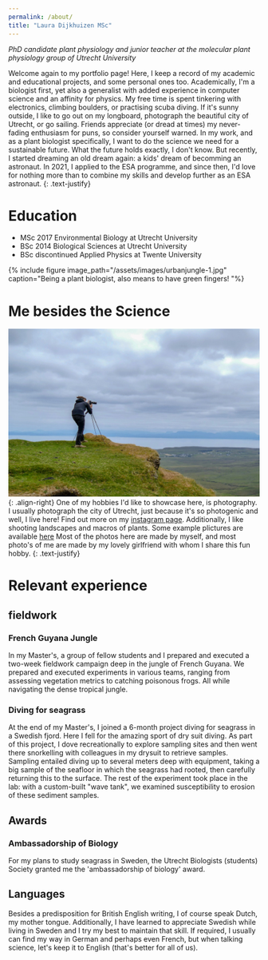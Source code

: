 ```yaml
---
permalink: /about/
title: "Laura Dijkhuizen MSc"
---
```

_PhD candidate plant physiology and junior teacher at the molecular plant physiology group of Utrecht University_


Welcome again to my portfolio page! 
Here, I keep a record of my academic and educational projects, and some personal ones too. 
Academically, I'm a biologist first, yet also a generalist with added experience in computer science and an affinity for physics. 
My free time is spent tinkering with electronics, climbing boulders, or practising scuba diving. 
If it's sunny outside, I like to go out on my longboard, photograph the beautiful city of Utrecht, or go sailing.
Friends appreciate (or dread at times) my never-fading enthusiasm for puns, so consider yourself warned. 
In my work, and as a plant biologist specifically, I want to do the science we need for a sustainable future. 
What the future holds exactly, I don't know. 
But recently, I started dreaming an old dream again: a kids' dream of becomming an astronaut. 
In 2021, I applied to the ESA programme, and since then, I'd love for nothing more than to combine my skills and develop further as an ESA astronaut. 
{: .text-justify}


# Education
 * MSc 2017 Environmental Biology at Utrecht University
 * BSc 2014 Biological Sciences at Utrecht University
 * BSc discontinued Applied Physics at Twente University

{% include figure image_path="/assets/images/urbanjungle-1.jpg" caption="Being a plant biologist, also means to have green fingers! "%}

# Me besides the Science
![](/assets/images/schotland_camera.jpg){: .align-right}
One of my hobbies I'd like to showcase here, is photography.
I usually photograph the city of Utrecht, just because it's so photogenic and well, I live here! 
Find out more on my [instagram page](https://instagram.com/laura_in_utrecht). 
Additionally, I like shooting landscapes and macros of plants. 
Some example plictures are available [here](/photograph)
Most of the photos here are made by myself, and most photo's of me are made by my lovely girlfriend with whom I share this fun hobby.
{: .text-justify}


# Relevant experience

## fieldwork

### French Guyana Jungle
In my Master's, a group of fellow students and I prepared and executed a two-week fieldwork campaign deep in the jungle of French Guyana. 
We prepared and executed experiments in various teams, ranging from assessing vegetation metrics to catching poisonous frogs. 
All while navigating the dense tropical jungle.

### Diving for seagrass
At the end of my Master's, I joined a 6-month project diving for seagrass in a Swedish fjord. 
Here I fell for the amazing sport of dry suit diving. 
As part of this project, I dove recreationally to explore sampling sites and then went there snorkelling with colleagues in my drysuit to retrieve samples. 
Sampling entailed diving up to several meters deep with equipment, taking a big sample of the seafloor in which the seagrass had rooted, then carefully returning this to the surface. The rest of the experiment took place in the lab: with a custom-built "wave tank", we examined susceptibility to erosion of these sediment samples.

## Awards
### Ambassadorship of Biology
For my plans to study seagrass in Sweden, the Utrecht Biologists (students) Society granted me the 'ambassadorship of biology' award.

## Languages
Besides a predisposition for British English writing, I of course speak Dutch, my mother tongue. 
Additionally, I have learned to appreciate Swedish while living in Sweden and I try my best to maintain that skill.
If required, I usually can find my way in German and perhaps even French, but when talking science, let's keep it to English (that's better for all of us).




